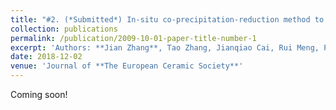 ```yaml
---
title: "#2. (*Submitted*) In-situ co-precipitation-reduction method to porous 3D rGO/Fe3O4/Fe sheets with enhanced s-band microwave absorption property"
collection: publications
permalink: /publication/2009-10-01-paper-title-number-1
excerpt: 'Authors: **Jian Zhang**, Tao Zhang, Jianqiao Cai, Rui Meng, Pengyu Zhou, Guangwu Wen, Hu Zhao, Long Xia, Bo Zhong'
date: 2018-12-02
venue: 'Journal of **The European Ceramic Society**'
---
```

Coming soon!
